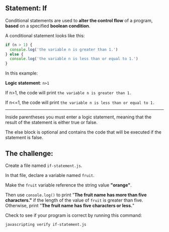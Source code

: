 ## Statement:	If  

Conditional statements are used to **alter the control flow** of a program, **based** on a specified **boolean condition**.

A conditional statement looks like this:

```js
if (n > 1) {
  console.log('the variable n is greater than 1.')
} else {
  console.log('the variable n is less than or equal to 1.')
}
```

In this example:

**Logic statement**:  `n>1`

If n>1, the code will print `the variable n is greater than 1.`

If n<=1, the code will print `the variable n is less than or equal to 1.`

***

Inside parentheses you must enter a logic statement, meaning that the result of the statement is either true or false. 

The else block is optional and contains the code that will be executed if the statement is false.

## The challenge:

Create a file named `if-statement.js`.

In that file, declare a variable named `fruit`.

Make the `fruit` variable reference the string value **"orange"**.

Then use `console.log()` to print "**The fruit name has more than five characters."** if the length of the value of `fruit` is greater than five.
Otherwise, print "**The fruit name has five characters or less.**"

Check to see if your program is correct by running this command:

```bash
javascripting verify if-statement.js
```
